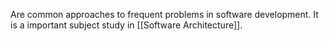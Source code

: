 Are common approaches to frequent problems in software development. It is a important subject study in [[Software Architecture]].